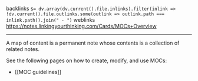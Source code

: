 backlinks `$= dv.array(dv.current().file.inlinks).filter(inlink => !dv.current().file.outlinks.some(outlink => outlink.path === inlink.path)).join(" - ")`
weblinks https://notes.linkingyourthinking.com/Cards/MOCs+Overview
___
A map of content is a permanent note whose contents is a collection of related notes.

See the following pages on how to create, modify, and use MOCs:

- [[MOC guidelines]]
